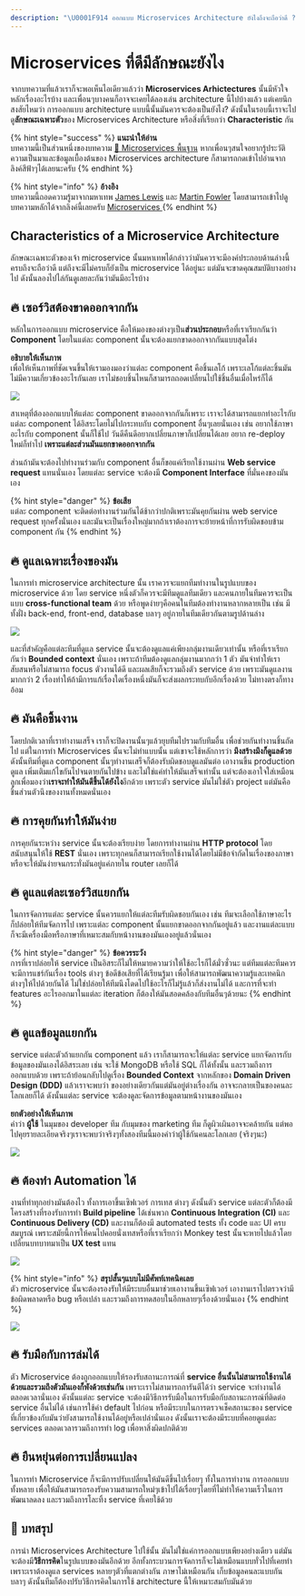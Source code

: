 ```yaml
---
description: "\U0001F914 ออกแบบ Microservices Architecture ยังไงถึงจะถือว่าดี ?"
---
```


# Microservices ที่ดีมีลักษณะยังไง

จากบทความที่แล้วเราก็จะพอเห็นไอเดียวแล้วว่า **Microservices Arhictectures** นั้นมีหัวใจหลักเรื่องอะไรบ้าง และเพื่อนๆบางคนก็อาจจะเคยได้ลองเล่น architecture นี้ไปบ้างแล้ว แต่เคยนึกสงสัยไหมว่า การออกแบบ architecture แบบนี้นั้นมันควรจะต้องเป็นยังไง? ดังนั้นในรอบนี้เราจะไปดู**ลักษณะเฉพาะตัว**ของ Microservices Architecture หรือสิ่งที่เรียกว่า **Characteristic** กัน

{% hint style="success" %}
**แนะนำให้อ่าน**  
บทความนี้เป็นส่วนหนึ่งของบทความ [👶 Microservices พื้นฐาน](https://saladpuk.gitbook.io/learn/basic/microservices) หากเพื่อนๆสนใจอยากรู้ประวัติความเป็นมาและข้อมูลเบื้องต้นของ Microservices architecture ก็สามารถกดเข้าไปอ่านจากลิงค์สีฟ้าๆได้เลยนะครับ
{% endhint %}

{% hint style="info" %}
**อ้างอิง**  
บทความนี้ถอดความรู้มาจากมหาเทพ [James Lewis](https://twitter.com/boicy) และ [Martin Fowler](https://martinfowler.com/) โดยสามารถเข้าไปดูบทความหลักได้จากลิงค์นี้เลยครับ [Microservices ](https://martinfowler.com/articles/microservices.html)
{% endhint %}

## Characteristics of a Microservice Architecture

ลักษณะเฉพาะตัวของเจ้า microservice นั้นมหาเทพได้กล่าวว่ามันควรจะมีองค์ประกอบด้านล่างนี้ครบถึงจะถือว่าดี แต่ถึงจะมีไม่ครบก็ยังเป็น microservice ได้อยู่นะ แต่มันจะขาดคุณสมบัติบางอย่างไป ดังนั้นลองไปไล่กันดูเลยละกันว่ามันมีอะไรบ้าง

## 🔥 เซอร์วิสต้องขาดออกจากกัน

หลักในการออกแบบ microservice คือให้มองของต่างๆเป็น**ส่วนประกอบ**หรือที่เราเรียกกันว่า **Component** โดยในแต่ละ component นั้นจะต้องแยกขาดออกจากกันแบบสุดโต่ง

**อธิบายให้เห็นภาพ**  
เพื่อให้เห็นภาพที่ชัดเจนขึ้นให้เรามองมองว่าแต่ละ component คือชิ้นเลโก้ เพราะเลโก้แต่ละชิ้นมันไม่มีความเกี่ยวข้องอะไรกันเลย เราไม่ชอบชิ้นไหนก็สามารถถอดเปลี่ยนไปใช้ชิ้นอื่นเมื่อไหร่ก็ได้

![](../../.gitbook/assets/image%20%28490%29.png)

สาเหตุที่ต้องออกแบบให้แต่ละ component ขาดออกจากกันก็เพราะ เราจะได้สามารถแยกทำอะไรกับแต่ละ component ได้อิสระโดยไม่ไปกระทบกับ component อื่นๆเลยนั่นเอง เช่น อยากใช้ภาษาอะไรกับ component นั้นก็ใช้ไป วันดีคืนดีอยากเปลี่ยนภาษาก็เปลี่ยนได้เลย อยาก re-deploy ใหม่ก็ทำไป **เพราะแต่ละส่วนมันแยกขาดออกจากกัน**

ส่วนถ้ามันจะต้องไปทำงานร่วมกับ component อื่นก็ขอแค่เรียกใช้งานผ่าน **Web service request** แทนนั่นเอง โดยแต่ละ service จะต้องมี **Component Interface** ที่มั่นคงของมันเอง

{% hint style="danger" %}
**ข้อเสีย**  
แต่ละ component จะติดต่อทำงานร่วมกันได้ช้ากว่าปกติเพราะมันคุยกันผ่าน web service request ทุกครั้งนั่นเอง และมันจะเป็นเรื่องใหญ่มากถ้าเราต้องการจะย้ายหน้าที่การรับผิดชอบข้าม component กัน
{% endhint %}

## 🔥 ดูแลเฉพาะเรื่องของมัน

ในการทำ microservice architecture นั้น เราควรจะแยกทีมทำงานในรูปแบบของ microservice ด้วย โดย service หนึ่งตัวก็ควรจะมีทีมดูแลทีมเดียว และคนภายในทีมควรจะเป็นแบบ **cross-functional team** ด้วย หรือพูดง่ายๆคือคนในทีมต้องทำงานหลากหลายเป็น เช่น มีทั้งฝั่ง back-end, front-end, database บลาๆ อยู่ภายในทีมเดียวกันตามรูปด้านล่าง

![](../../.gitbook/assets/image%20%2823%29.png)

และที่สำคัญคือแต่ละทีมที่ดูแล service นั้นจะต้องดูแลแค่เพียงกลุ่มงานเดียวเท่านั้น หรือที่เราเรียกกันว่า **Bounded context** นั่นเอง เพราะถ้าทีมต้องดูแลกลุ่มงานมากกว่า 1 ตัว มันจำทำให้เราสับสนหรือไม่สามารถ focus ตัวงานได้ดี และผลเสียก็จะรวมถึงตัว service ด้วย เพราะมันดูแลงานมากกว่า 2 เรื่องทำให้ถ้ามีการแก้เรื่องใดเรื่องหนึ่งมันก็จะส่งผลกระทบกับอีกเรื่องด้วย ไม่ทางตรงก็ทางอ้อม

## 🔥 มันคือชิ้นงาน

โดยปกติเวลาที่เราทำงานเสร็จ เราก็จะปิดงานนั้นๆแล้วยุบทีมไปรวมกับทีมอื่น เพื่อช่วยกันทำงานชิ้นถัดไป แต่ในการทำ Microservices นั้นจะไม่ทำแบบนั้น แต่เขาจะใช้หลักการว่า **มึงสร้างมึงก็ดูแลด้วย** ดังนั้นทีมที่ดูแล component นั้นๆทำงานเสร็จก็ต้องรับผิดชอบดูแลมันต่อ เอางานขึ้น production ดูแล เพิ่มเติมแก้ไขกันไปจนตายกันไปข้าง และไม่ใช่แค่ทำให้มันเสร็จเท่านั้น แต่จะต้องเอาใจใส่เหมือนลูกเพื่อมองว่า**เราจะทำให้มันดีขึ้นได้ยังไง**อีกด้วย เพราะตัว service มันไม่ใช่ตัว project แต่มันคือชิ้นส่วนตัวนึงของงานทั้งหมดนั่นเอง

## 🔥 การคุยกันทำให้มันง่าย

การคุยกันระหว่าง service นั้นจะต้องเรียบง่าย โดยการทำงานผ่าน **HTTP protocol** โดยสนับสนุนให้ใช้ **REST** นั่นเอง เพราะทุกคนก็สามารถเรียกใช้งานได้โดยไม่มีข้อจำกัดในเรื่องของภาษา หรือจะให้มันง่ายจนกระทั่งมันอยู่แค่ภายใน router เลยก็ได้

## 🔥 ดูแลแต่ละเซอร์วิสแยกกัน

ในการจัดการแต่ละ service นั้นควรแยกให้แต่ละทีมรับผิดชอบกันเอง เช่น ทีมจะเลือกใช้ภาษาอะไร ก็ปล่อยให้ทีมจัดการไป เพราะแต่ละ component นั้นแยกขาดออกจากกันอยู่แล้ว และงานแต่ละแบบก็จะมีเครื่องมือหรือภาษาที่เหมาะสมกับหน้างานของมันเองอยู่แล้วนั่นเอง

{% hint style="danger" %}
**ข้อควรระวัง**  
การที่เราปล่อยให้ service เป็นอิสระก็ไม่ให้หมายความว่าให้ใช้อะไรก็ได้มั่วซั่วนะ แต่ทีมแต่ละทีมควรจะมีการแชร์กันเรื่อง tools ต่างๆ ข้อดีข้อเสียที่ได้เรียนรู้มา เพื่อให้สามารถพัฒนาความรู้และเทคนิกต่างๆให้ไปด้วยกันได้ ไม่ใช่ปล่อยให้ทีมนึงโดดไปใช้อะไรก็ไม่รู้แล้วก็ส่งงานไม่ได้ และการที่จะทำ features อะไรออกมาในแต่ละ iteration ก็ต้องให้มันสอดคล้องกับทีมอื่นๆด้วยนะ
{% endhint %}

## 🔥 ดูแลข้อมูลแยกกัน

service แต่ละตัวถ้าแยกกัน component แล้ว เราก็สามารถจะให้แต่ละ service แยกจัดการกับข้อมูลของมันเองได้อิสระเลย เช่น จะใช้ MongoDB หรือใช้ SQL ก็ได้ทั้งนั้น และรวมถึงการออกแบบด้วย เพราะถ้าย้อนกลับไปดูเรื่อง **Bounded Context** จากหลักของ **Domain Driven Design \(DDD\)** แล้วเราจะพบว่า ของอย่างเดียวกันแต่มันอยู่ต่างเรื่องกัน อาจจะกลายเป็นของคนละโลกเลยก็ได้ ดังนั้นแต่ละ service จะต้องดูละจัดการข้อมูลตามหน้างานของมันเอง

**ยกตัวอย่างให้เห็นภาพ**  
คำว่า **ผู้ใช้** ในมุมของ developer ทีม กับมุมของ marketing ทีม ก็ดูผิวเผินอาจจะคล้ายกัน แต่พอไปคุยรายละเอียดจริงๆเราจะพบว่าจริงๆทั้งสองทีมนี้มองคำว่าผู้ใช้กันคนละโลกเลย \(จริงๆนะ\)

![](../../.gitbook/assets/image%20%28201%29.png)

## 🔥 ต้องทำ Automation ได้

งานที่ทำทุกอย่างมันต้องไว ทั้งการเอาขึ้นเซิฟเวอร์ การเทส ต่างๆ ดังนั้นตัว service แต่ละตัวก็ต้องมีโครงสร้างที่รองรับการทำ **Build pipeline** ได้เช่นพวก **Continuous Integration \(CI\)** และ **Continuous Delivery \(CD\)** และงานก็ต้องมี automated tests ทั้ง code และ UI ครบสมบูรณ์ เพราะสมัยนี้การให้คนไปคอยนั่งเทสหรือที่เราเรียกว่า Monkey test นั้นจะหายไปแล้วโดยเปลี่ยนบทบาทมาเป็น **UX test** แทน

![](../../.gitbook/assets/image%20%28499%29.png)

{% hint style="info" %}
**สรุปสั้นๆแบบไม่มีศัพท์เทคนิคเลย**  
ตัว microservice นั้นจะต้องรองรับให้มีระบบอื่นมาช่วยเอางานขึ้นเซิฟเวอร์ เอางานเราไปตรวจว่ามีข้อผิดพลาดหรือ bug หรือเปล่า และรวมถึงการทดสอบในอีกหลายๆเรื่องด้วยนั่นเอง
{% endhint %}

![](../../.gitbook/assets/image%20%28229%29.png)

## 🔥 รับมือกับการล่มได้

ตัว Microservice ต้องถูกออกแบบให้รองรับสถานะการณ์ที่ **service อื่นนั้นไม่สามารถใช้งานได้ด้วยและรวมถึงตัวมันเองก็พังด้วยเช่นกัน** เพราะเราไม่สามารถการันตีได้ว่า service จะทำงานได้ตลอดเวลานั่นเอง ดังนั้นแต่ละ service จะต้องมีวิธีการรับมือในการรับมือกับสถานะการณ์ที่ติดต่อ service อื่นไม่ได้ เช่นการใช้ค่า default ไปก่อน หรือมีระบบในการตรวจเช็คสถานะของ service ที่เกี่ยวข้องกับมันว่ายังสามารถใช้งานได้อยู่หรือเปล่านั่นเอง ดังนั้นเราจะต้องมีระบบที่คอยดูแต่ละ services ตลอดเวลารวมถึงการทำ log เพื่อหาสิ่งผิดปกติด้วย

## 🔥 ยืนหยุ่นต่อการเปลี่ยนแปลง

ในการทำ Microservice ก็จะมีการปรับเปลี่ยนให้มันดีขึ้นไปเรื่อยๆ ทั้งในการทำงาน การออกแบบทั้งหลาย เพื่อให้มันสามารถรองรับความสามารถใหม่ๆเข้าไปได้เรื่อยๆโดยที่ไม่ทำให้ความเร็วในการพัฒนาลดลง และรวมถึงการโละทิ้ง service ที่เคยใช้ด้วย

## 🎯 บทสรุป

การนำ Microservices Architecture ไปใช้นั้น มันไม่ใช่แค่การออกแบบเพียงอย่างเดียว แต่มันจะต้องมี**วิธีการคิด**ในรูปแบบของมันอีกด้วย อีกทั้งกระบวนการจัดการก็จะไม่เหมือนแบบทั่วไปที่เคยทำ เพราะเราต้องดูแล services หลายๆตัวที่แตกต่างกัน ภาษาไม่เหมือนกัน เก็บข้อมูลคนละแบบกัน บลาๆ ดังนั้นทีมก็ต้องปรับวิธีการคิดในการใช้ architecture นี้ให้เหมาะสมกับมันด้วย

